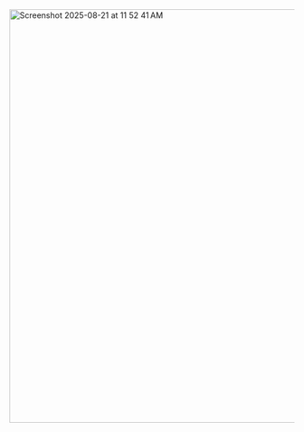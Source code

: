 <img width="564" height="732" alt="Screenshot 2025-08-21 at 11 52 41 AM" src="https://github.com/user-attachments/assets/f2b411b0-5e2d-4fc0-aec0-9e0932c2314b" />
